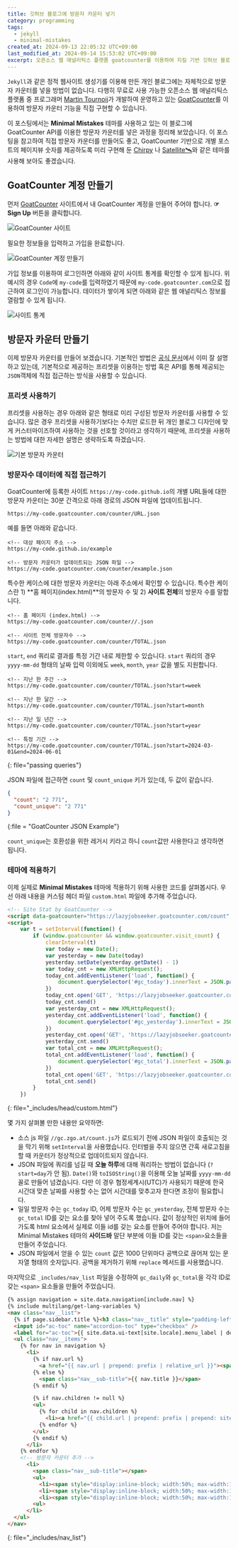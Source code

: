 ```yaml
---
title: 깃허브 블로그에 방문자 카운터 넣기
category: programming
tags:
  - jekyll
  - minimal-mistakes
created_at: 2024-09-13 22:05:32 UTC+09:00
last_modified_at: 2024-09-14 15:53:02 UTC+09:00
excerpt: 오픈소스 웹 애널리틱스 플랫폼 goatcounter를 이용하여 지킬 기반 깃허브 블로그에 방문자 카운터를 만드는 방법을 정리합니다.
---
```

`Jekyll`과 같은 정적 웹사이트 생성기를 이용해 만든 개인 블로그에는 자체적으로 방문자 카운터를 넣을 방법이 없습니다.  다행히 무료로 사용 가능한 오픈소스 웹 애널리틱스 플랫폼 중 프로그래머 [Martin Tournoij](https://github.com/arp242)가 개발하여 운영하고 있는 [GoatCounter](https://www.goatcounter.com/)를 이용하여 방문자 카운터 기능을 직접 구현할 수 있습니다.

이 포스팅에서는 **Minimal Mistakes** 테마를 사용하고 있는 이 블로그에 GoatCounter API를 이용한 방문자 카운터를 넣은 과정을 정리해 보았습니다.  이 포스팅을 참고하여 직접 방문자 카운터를 만들어도 좋고,  GoatCounter 기반으로 개별 포스트의 페이지뷰 숫자를 제공하도록 미리 구현해 둔 [Chirpy](https://chirpy.cotes.page/) 나 [Satellite🛰️](https://byanko55.github.io/)와 같은 테마를 사용해 보아도 좋겠습니다.

## GoatCounter 계정 만들기

먼저 [GoatCounter](https://www.goatcounter.com/) 사이트에서 내 GoatCounter 계정을 만들어 주어야 합니다.  **☞ Sign Up** 버튼을 클릭합니다.

![GoatCounter 사이트](https://drive.google.com/thumbnail?id=10NuyfX_xlB4-toR5eIvm3P8aMqu4iugH&sz=w1000)

필요한 정보들을 입력하고 가입을 완료합니다.

![GoatCounter 계정 만들기](https://drive.google.com/thumbnail?id=10QnxQIqmvw-MHiZQPcohRpOCmjwqSFeJ&sz=w1000)

가입 정보를 이용하여 로그인하면 아래와 같이 사이트 통계를 확인할 수 있게 됩니다.  위 예시의 경우 `Code`에 `my-code`를 입력하였기 때문에 `my-code.goatcounter.com`으로 접근하여 로그인이 가능합니다.  데이터가 쌓이게 되면 아래와 같은 웹 애널리틱스 정보를 열람할 수 있게 됩니다.

![사이트 통계](https://drive.google.com/thumbnail?id=10Ul28CEGJYXJw5vaU9-O28Z5WX6CBFCi&sz=w1000)

## 방문자 카운터 만들기

이제 방문자 카운터를 만들어 보겠습니다.  기본적인 방법은 [공식 문서](https://goatcounter.com/help/visitor-counter)에서 이미 잘 설명하고 있는데, 기본적으로 제공하는 프리셋을 이용하는 방법 혹은 API를 통해 제공되는 `JSON`객체에 직접 접근하는 방식을 사용할 수 있습니다.

### 프리셋 사용하기

프리셋을 사용하는 경우 아래와 같은 형태로 미리 구성된 방문자 카운터를 사용할 수 있습니다.  많은 경우 프리셋을 사용하기보다는 수치만 로드한 뒤 개인 블로그 디자인에 맞게 커스터마이즈하여 사용하는 것을 선호할 것이라고 생각하기 때문에, 프리셋을 사용하는 방법에 대한 자세한 설명은 생략하도록 하겠습니다.

![기본 방문자 카운터](https://drive.google.com/thumbnail?id=10ajeKN8SG_hrGqVw0YJL9HO4uEadwXoN&sz=w400)

### 방문자수 데이터에 직접 접근하기

GoatCounter에 등록한 사이트 `https://my-code.github.io`의 개별 URL들에 대한 방문자 카운터는 30분 간격으로 아래 경로의 JSON 파일에 업데이트됩니다.

```
https://my-code.goatcounter.com/counter/URL.json
```

예를 들면 아래와 같습니다.

```
<!-- 대상 페이지 주소 -->
https://my-code.github.io/example

<!-- 방문자 카운터가 업데이트되는 JSON 파일 -->
https://my-code.goatcounter.com/counter/example.json
```

특수한 케이스에 대한 방문자 카운터는 아래 주소에서 확인할 수 있습니다.  특수한 케이스란 1) **홈 페이지(index.html)**의 방문자 수 및 2) **사이트 전체**의 방문자 수를 말합니다.

```
<!-- 홈 페이지 (index.html) -->
https://my-code.goatcounter.com/counter//.json

<!-- 사이트 전체 방문자수 -->
https://my-code.goatcounter.com/counter/TOTAL.json
```

`start`, `end` 쿼리로 결과를 특정 기간 내로 제한할 수 있습니다.  `start` 쿼리의 경우 `yyyy-mm-dd` 형태의 날짜 입력 이외에도 `week`, `month`, `year` 값을 별도 지원합니다.

```
<!-- 지난 한 주간 -->
https://my-code.goatcounter.com/counter/TOTAL.json?start=week

<!-- 지난 한 달간 -->
https://my-code.goatcounter.com/counter/TOTAL.json?start=month

<!-- 지난 일 년간 -->
https://my-code.goatcounter.com/counter/TOTAL.json?start=year

<!-- 특정 기간 -->
https://my-code.goatcounter.com/counter/TOTAL.json?start=2024-03-01&end=2024-06-01
```
{: file="passing queries"}

JSON 파일에 접근하면 `count` 및 `count_unique` 키가 있는데, 두 값이 같습니다.

```json
{
  "count": "2 771",
  "count_unique": "2 771"
}
```
{:file = "GoatCounter JSON Example"}

`count_unique`는 호환성을 위한 레거시 키라고 하니 `count`값만 사용한다고 생각하면 됩니다.

### 테마에 적용하기

이제 실제로 **Minimal Mistakes** 테마에 적용하기 위해 사용한 코드를 살펴봅시다.  우선 아래 내용을 커스텀 헤더 파일 `custom.html` 파일에 추가해 주었습니다.

```html
<!-- Site Stat by GoatCounter -->
<script data-goatcounter="https://lazyjobseeker.goatcounter.com/count" async src="//gc.zgo.at/count.js"></script>
<script>
    var t = setInterval(function() {
        if (window.goatcounter && window.goatcounter.visit_count) {
            clearInterval(t)
            var today = new Date();
            var yesterday = new Date(today)
            yesterday.setDate(yesterday.getDate() - 1)
            var today_cnt = new XMLHttpRequest();
            today_cnt.addEventListener('load', function() {
                document.querySelector('#gc_today').innerText = JSON.parse(this.responseText).count.replace(/\s/g, "");
            })
            today_cnt.open('GET', 'https://lazyjobseeker.goatcounter.com/counter/TOTAL.json?start=' + today.toISOString().slice(0, 10))
            today_cnt.send()
            var yesterday_cnt = new XMLHttpRequest();
            yesterday_cnt.addEventListener('load', function() {
                document.querySelector('#gc_yesterday').innerText = JSON.parse(this.responseText).count.replace(/\s/g, "");
            })
            yesterday_cnt.open('GET', 'https://lazyjobseeker.goatcounter.com/counter/TOTAL.json?start=' + yesterday.toISOString().slice(0, 10))
            yesterday_cnt.send()
            var total_cnt = new XMLHttpRequest();
            total_cnt.addEventListener('load', function() {
                document.querySelector('#gc_total').innerText = JSON.parse(this.responseText).count.replace(/\s/g, "");
            })
            total_cnt.open('GET', 'https://lazyjobseeker.goatcounter.com/counter/TOTAL.json')
            total_cnt.send()
        }
    })
```
{: file="_includes/head/custom.html"}

몇 가지 살펴볼 만한 내용만 요약하면:
- 소스 js 파일 `//gc.zgo.at/count.js`가 로드되기 전에 JSON 파일이 호출되는 것을 막기 위해 `setInterval`을 사용했습니다.  인터벌을 주지 않으면 간혹 새로고침을 할 때 카운터가 정상적으로 업데이트되지 않습니다.
- JSON 파일에 쿼리를 넘길 때 **오늘 하루**에 대해 쿼리하는 방법이 없습니다 (`?start=day`가 안 됨).  `Date()`와 `toISOString()`을 이용해 오늘 날짜를  `yyyy-mm-dd` 꼴로 만들어 넘겼습니다.  다만 이 경우 협정세계시(UTC)가 사용되기 때문에 한국 시간대 맞춘 날짜를 사용할 수는 없어 시간대를 맞추고자 한다면 조정이 필요합니다.
- 일일 방문자 수는 `gc_today` ID, 어제 방문자 수는 `gc_yesterday`, 전체 방문자 수는 `gc_total` ID를 갖는 요소를 찾아 넣어 주도록 했습니다.  값이 정상적인 위치에 들어가도록 html 요소에서 실제로 이들 id를 갖는 요소를 만들어 주어야 합니다.  저는 Minimal Mistakes 테마의 **사이드바** 말단 부분에 이들 ID를 갖는 `<span>`요소들을 만들어 주었습니다.
- JSON 파일에서 얻을 수 있는 `count` 값은 1000 단위마다 공백으로 끊어져 있는 문자열 형태의 숫자입니다.  공백을 제거하기 위해 `replace` 메서드를 사용했습니다.

마지막으로 `_includes/nav_list` 파일을 수정하여 `gc_daily`와 `gc_total`을 각각 ID로 갖는 `<span>` 요소들을 만들어 주었습니다.

```html
{% assign navigation = site.data.navigation[include.nav] %}
{% include multilang/get-lang-variables %}
<nav class="nav__list">
  {% if page.sidebar.title %}<h3 class="nav__title" style="padding-left: 0;">{{ page.sidebar.title }}</h3>{% endif %}
  <input id="ac-toc" name="accordion-toc" type="checkbox" />
  <label for="ac-toc">{{ site.data.ui-text[site.locale].menu_label | default: "Toggle Menu" }}</label>
  <ul class="nav__items">
    {% for nav in navigation %}
      <li>
        {% if nav.url %}
          <a href="{{ nav.url | prepend: prefix | relative_url }}"><span class="nav__sub-title">{{ nav.title }}</span></a>
        {% else %}
          <span class="nav__sub-title">{{ nav.title }}</span>
        {% endif %}

        {% if nav.children != null %}
        <ul>
          {% for child in nav.children %}
            <li><a href="{{ child.url | prepend: prefix | prepend: site.url }}"{% if child.url == page.url %} class="active"{% endif %}>{{ child.title }}</a></li>
          {% endfor %}
        </ul>
        {% endif %}
      </li>
    {% endfor %}
    <!-- 방문자 카운터 추가 -->
      <li>
        <span class="nav__sub-title"></span>
        <ul>
          <li><span style="display:inline-block; width:50%; max-width:130px"><b>TODAY </b></span><span id="gc_today"></span></li>
          <li><span style="display:inline-block; width:50%; max-width:130px"><b>YESTERDAY </b></span><span id="gc_yesterday"></span></li>
          <li><span style="display:inline-block; width:50%; max-width:130px"><b>TOTAL </b></span><span id="gc_total"></span></li>
        <ul>
      </li>
  </ul>
</nav>
```
{: file="_includes/nav_list"}